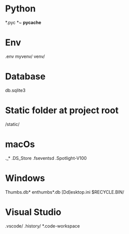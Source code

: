 # Python 
*.pyc
*~
__pycache__

# Env
.env
myvenv/
venv/

# Database
db.sqlite3

# Static folder at project root 
/static/

# macOs
._*
.DS_Store
.fseventsd
.Spotlight-V100

# Windows 
Thumbs.db*
enthumbs*.db
[Dd]esktop.ini
$RECYCLE.BIN/

# Visual Studio 
.vscode/
.history/
*.code-workspace
